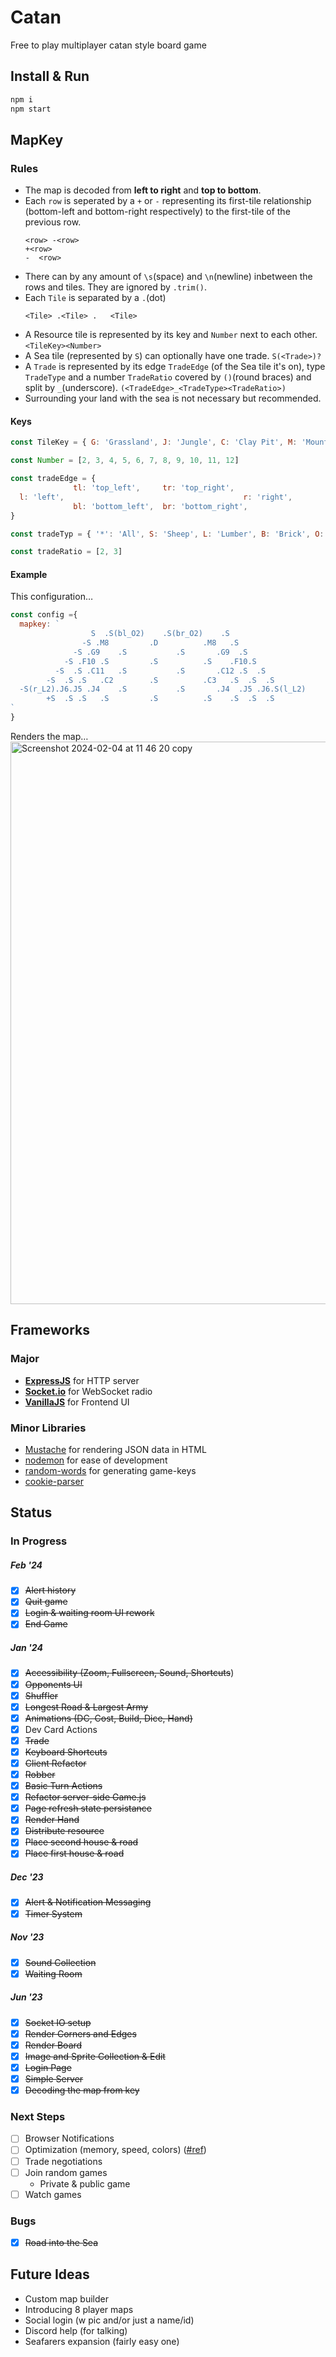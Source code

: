 # Catan
Free to play multiplayer catan style board game

## Install & Run
```bash
npm i
npm start
```

## MapKey
### Rules
- The map is decoded from **left to right** and **top to bottom**.
- Each `row` is seperated by a `+` or `-` representing its first-tile relationship (bottom-left and bottom-right respectively) to the first-tile of the previous row.
  ```
  <row> -<row>
  +<row>
  -  <row>
  ```
- There can by any amount of `\s`(space) and `\n`(newline) inbetween the rows and tiles. They are ignored by `.trim()`.
- Each `Tile` is separated by a `.`(dot) 
  ```
  <Tile> .<Tile> .   <Tile>
  ```
- A Resource tile is represented by its key and `Number` next to each other. `<TileKey><Number>`
- A Sea tile (represented by `S`) can optionally have one trade. `S(<Trade>)?`
- A `Trade` is represented by its edge `TradeEdge` (of the Sea tile it's on), type `TradeType` and a number `TradeRatio` covered by `()`(round braces) and split by `_`(underscore). `(<TradeEdge>_<TradeType><TradeRatio>)`
- Surrounding your land with the sea is not necessary but recommended.

#### Keys
```js
const TileKey = { G: 'Grassland', J: 'Jungle', C: 'Clay Pit', M: 'Mountain', F: 'Fields', S: 'Sea', D: 'Desert' }

const Number = [2, 3, 4, 5, 6, 7, 8, 9, 10, 11, 12]

const tradeEdge = {
              tl: 'top_left',     tr: 'top_right',
  l: 'left',                                        r: 'right',
              bl: 'bottom_left',  br: 'bottom_right',
}

const tradeTyp = { '*': 'All', S: 'Sheep', L: 'Lumber', B: 'Brick', O: 'Ore', W: 'Wheat' }

const tradeRatio = [2, 3]
```

#### Example
This configuration…
```js
const config ={
  mapkey: `
                  S  .S(bl_O2)    .S(br_O2)    .S
                -S .M8         .D          .M8   .S
              -S .G9    .S           .S       .G9  .S
            -S .F10 .S         .S          .S    .F10.S
          -S  .S .C11   .S           .S       .C12 .S  .S
        -S  .S .S   .C2        .S          .C3   .S  .S  .S
  -S(r_L2).J6.J5 .J4    .S           .S       .J4  .J5 .J6.S(l_L2)
        +S  .S .S   .S         .S          .S    .S  .S  .S
`
}
```
Renders the map…
<img width="900" alt="Screenshot 2024-02-04 at 11 46 20 copy" src="https://github.com/bigomega/catan/assets/2320747/7449040b-2f77-4ba1-beeb-a648af4dea05">


## Frameworks
### Major 
  - **[ExpressJS](https://expressjs.com/)** for HTTP server
  - **[Socket.io](https://socket.io/)** for WebSocket radio
  - **[VanillaJS](http://vanilla-js.com/)** for Frontend UI

### Minor Libraries
  - [Mustache](https://mustache.github.io/) for rendering JSON data in HTML
  - [nodemon](https://nodemon.io/) for ease of development
  - [random-words](https://github.com/apostrophecms/random-words) for generating game-keys
  - [cookie-parser](https://github.com/expressjs/cookie-parser)

## Status
### In Progress
  ##### Feb '24
  - [x] ~~Alert history~~
  - [x] ~~Quit game~~
  - [x] ~~Login & waiting room UI rework~~
  - [x] ~~End Game~~
  ##### Jan '24
  - [x] ~~Accessibility (Zoom, Fullscreen, Sound, Shortcuts~~)
  - [x] ~~Opponents UI~~
  - [x] ~~Shuffler~~
  - [x] ~~Longest Road & Largest Army~~
  - [x] ~~Animations (DC, Cost, Build, Dice, Hand)~~
  - [x] Dev Card Actions
  - [x] ~~Trade~~
  - [x] ~~Keyboard Shortcuts~~
  - [x] ~~Client Refactor~~
  - [x] ~~Robber~~
  - [x] ~~Basic Turn Actions~~
  - [x] ~~Refactor server-side Game.js~~
  - [x] ~~Page refresh state persistance~~
  - [x] ~~Render Hand~~
  - [x] ~~Distribute resource~~
  - [x] ~~Place second house & road~~
  - [x]  ~~Place first house & road~~
  ##### Dec '23
  - [x] ~~Alert & Notification Messaging~~
  - [x] ~~Timer System~~
  ##### Nov '23
  - [x] ~~Sound Collection~~
  - [x] ~~Waiting Room~~
  ##### Jun '23
  - [x] ~~Socket IO setup~~
  - [x] ~~Render Corners and Edges~~
  - [x] ~~Render Board~~
  - [x] ~~Image and Sprite Collection & Edit~~
  - [x] ~~Login Page~~
  - [x] ~~Simple Server~~
  - [x] ~~Decoding the map from key~~
### Next Steps
  - [ ] Browser Notifications
  - [ ] Optimization (memory, speed, colors) ([#ref](https://www.ditdot.hr/en/causes-of-memory-leaks-in-javascript-and-how-to-avoid-them))
  - [ ] Trade negotiations
  - [ ] Join random games
    - Private & public game
  - [ ] Watch games

### Bugs
  - [x] ~~Road into the Sea~~

## Future Ideas
- Custom map builder
- Introducing 8 player maps
- Social login (w pic and/or just a name/id)
- Discord help (for talking)
- Seafarers expansion (fairly easy one)
